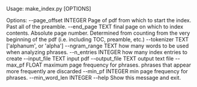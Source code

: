 Usage: make_index.py [OPTIONS]

Options:
  --page_offset INTEGER   Page of pdf from which to start the index.  Past all
                          of the preamble.
  --end_page TEXT         final page on which to index contents.
                          Absolute page
                          number.
                          Determined from counting from the very
                          beginning of the pdf
                          (i.e. including TOC, preamble,
                          etc.)
  --tokenizer TEXT        ['alphanum', or 'alpha']
  --ngram_range TEXT      how many words to be used when analyzing phrases.
  --n_entries INTEGER     how many index entries to create
  --input_file TEXT       input pdf
  --output_file TEXT      output text file
  --max_pf FLOAT          maximum page frequency for phrases.  phrases that
                          appear more frequently are discarded
  --min_pf INTEGER        min page frequency for phrases.
  --min_word_len INTEGER
  --help                  Show this message and exit.
